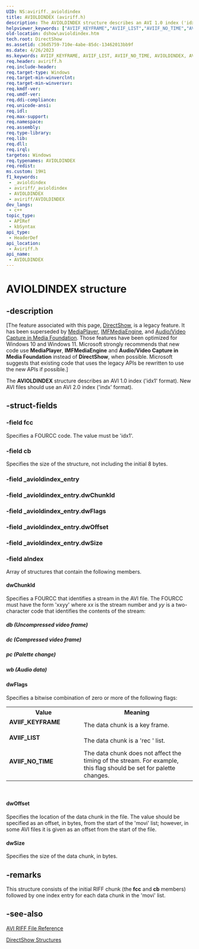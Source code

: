 ```yaml
---
UID: NS:aviriff._avioldindex
title: AVIOLDINDEX (aviriff.h)
description: The AVIOLDINDEX structure describes an AVI 1.0 index ('idx1' format). New AVI files should use an AVI 2.0 index ('indx' format).
helpviewer_keywords: ["AVIIF_KEYFRAME","AVIIF_LIST","AVIIF_NO_TIME","AVIOLDINDEX","AVIOLDINDEX structure [DirectShow]","AVIOLDINDEXStructure","aviriff/AVIOLDINDEX","db","dc","dshow.avioldindex","pc","wb"]
old-location: dshow\avioldindex.htm
tech.root: DirectShow
ms.assetid: c36d5759-710e-4abe-85dc-13462013bb9f
ms.date: 4/26/2023
ms.keywords: AVIIF_KEYFRAME, AVIIF_LIST, AVIIF_NO_TIME, AVIOLDINDEX, AVIOLDINDEX structure [DirectShow], AVIOLDINDEXStructure, aviriff/AVIOLDINDEX, db, dc, dshow.avioldindex, pc, wb
req.header: aviriff.h
req.include-header: 
req.target-type: Windows
req.target-min-winverclnt: 
req.target-min-winversvr: 
req.kmdf-ver: 
req.umdf-ver: 
req.ddi-compliance: 
req.unicode-ansi: 
req.idl: 
req.max-support: 
req.namespace: 
req.assembly: 
req.type-library: 
req.lib: 
req.dll: 
req.irql: 
targetos: Windows
req.typenames: AVIOLDINDEX
req.redist: 
ms.custom: 19H1
f1_keywords:
 - _avioldindex
 - aviriff/_avioldindex
 - AVIOLDINDEX
 - aviriff/AVIOLDINDEX
dev_langs:
 - c++
topic_type:
 - APIRef
 - kbSyntax
api_type:
 - HeaderDef
api_location:
 - Aviriff.h
api_name:
 - AVIOLDINDEX
---
```


# AVIOLDINDEX structure


## -description

\[The feature associated with this page, [DirectShow](/windows/win32/directshow/directshow), is a legacy feature. It has been superseded by [MediaPlayer](/uwp/api/Windows.Media.Playback.MediaPlayer), [IMFMediaEngine](/windows/win32/api/mfmediaengine/nn-mfmediaengine-imfmediaengine), and [Audio/Video Capture in Media Foundation](windows/win32/medfound/audio-video-capture-in-media-foundation). Those features have been optimized for Windows 10 and Windows 11. Microsoft strongly recommends that new code use **MediaPlayer**, **IMFMediaEngine** and **Audio/Video Capture in Media Foundation** instead of **DirectShow**, when possible. Microsoft suggests that existing code that uses the legacy APIs be rewritten to use the new APIs if possible.\]

The <b>AVIOLDINDEX</b> structure describes an AVI 1.0 index ('idx1' format). New AVI files should use an AVI 2.0 index ('indx' format).

## -struct-fields

### -field fcc

Specifies a FOURCC code. The value must be 'idx1'.

### -field cb

Specifies the size of the structure, not including the initial 8 bytes.

### -field _avioldindex_entry

### -field _avioldindex_entry.dwChunkId

### -field _avioldindex_entry.dwFlags

### -field _avioldindex_entry.dwOffset

### -field _avioldindex_entry.dwSize

### -field aIndex

Array of structures that contain the following members.



#### dwChunkId

Specifies a FOURCC that identifies a stream in the AVI file. The FOURCC must have the form 'xxyy' where <i>xx</i> is the stream number and <i>yy</i> is a two-character code that identifies the contents of the stream:



##### db (Uncompressed video frame)



##### dc (Compressed video frame)



##### pc (Palette change)



##### wb (Audio data)



#### dwFlags

Specifies a bitwise combination of zero or more of the following flags:

<table>
<tr>
<th>Value</th>
<th>Meaning</th>
</tr>
<tr>
<td width="40%"><a id="AVIIF_KEYFRAME"></a><a id="aviif_keyframe"></a><dl>
<dt><b>AVIIF_KEYFRAME</b></dt>
</dl>
</td>
<td width="60%">
The data chunk is a key frame.

</td>
</tr>
<tr>
<td width="40%"><a id="AVIIF_LIST"></a><a id="aviif_list"></a><dl>
<dt><b>AVIIF_LIST</b></dt>
</dl>
</td>
<td width="60%">
The data chunk is a 'rec ' list.

</td>
</tr>
<tr>
<td width="40%"><a id="AVIIF_NO_TIME"></a><a id="aviif_no_time"></a><dl>
<dt><b>AVIIF_NO_TIME</b></dt>
</dl>
</td>
<td width="60%">
The data chunk does not affect the timing of the stream. For example, this flag should be set for palette changes.

</td>
</tr>
</table>
 



#### dwOffset

Specifies the location of the data chunk in the file. The value should be specified as an offset, in bytes, from the start of the 'movi' list; however, in some AVI files it is given as an offset from the start of the file.



#### dwSize

Specifies the size of the data chunk, in bytes.

## -remarks

This structure consists of the initial RIFF chunk (the <b>fcc</b> and <b>cb</b> members) followed by one index entry for each data chunk in the 'movi' list.

## -see-also

<a href="/windows/desktop/DirectShow/avi-riff-file-reference">AVI RIFF File Reference</a>



<a href="/windows/desktop/DirectShow/directshow-structures">DirectShow Structures</a>